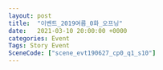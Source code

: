 ```yaml
---
layout: post
title:  "이벤트_2019여름_0화_오프닝"
date:   2021-03-10 20:00:00 +0000
categories: Event
Tags: Story Event
SceneCode: ["scene_evt190627_cp0_q1_s10"]
---
```

